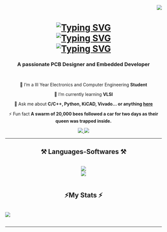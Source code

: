 <img align="right" src="https://visitor-badge.laobi.icu/badge?page_id=Prerak8880.Prerak8880" /><br/>

<h1 align="center">
   <a href="https://github.com/Prerak8880">
       <img src="https://readme-typing-svg.demolab.com?font=Georgia&size=36&duration=2000&pause=100&color=FF671F&random=false&width=500&height=50&lines=¡Hola!;" alt="Typing SVG" /><br/>
       <img src="https://readme-typing-svg.demolab.com?font=Georgia&size=36&duration=2000&pause=100&color=FFFFFF&random=false&width=500&height=52&lines=This+is+Prerak;" alt="Typing SVG" /><br/>
       <img src="https://readme-typing-svg.demolab.com?font=Georgia&size=36&duration=2000&pause=100&color=046A38&random=false&width=500&height=60&lines=Glad+to+see+you!😊" alt="Typing SVG" /><br/>
</a>
</h1>

<h3 align="center">A passionate PCB Designer and Embedded Developer</h3>

<br/>

<div align="center">
 
 🔭 I’m a III Year Electronics and Computer Engineering **Student**
 
 🌱 I’m currently learning **VLSI**

💬 Ask me about **C/C++, Python, KiCAD, Vivado... or anything [here](https://github.com/Prerak8880/Prerak8880/issues)**

⚡ Fun fact **A swarm of 20,000 bees followed a car for two days as their queen was trapped inside.**

 </div>
 
<div align="center"> 
  <a href="mailto:pkshakya8880@gmail.com">
    <img src="https://img.shields.io/badge/Gmail-333333?style=for-the-badge&logo=gmail&logoColor=red" />
  </a>
  <a href="https://www.linkedin.com/in/prerak-7aa8a0228" target="_blank">
    <img src="https://img.shields.io/badge/LinkedIn-0077B5?style=for-the-badge&logo=linkedin&logoColor=white" target="_blank" />
  </a>
  
</div>

 <hr/>
 
<h2 align="center">⚒️ Languages-Softwares ⚒️</h2>
<br/>
<div align="center">
     <img src="https://skillicons.dev/icons?i=python,c,cpp" /><br/>
     <img src="https://skillicons.dev/icons?i=vscode,github,arduino"/>
</div>

<br/>

<h2 align="center">⚡My Stats ⚡</h2>
<br>
<a href="https://github.com/Prerak8880">
    <img src="https://github-stats-alpha.vercel.app/api?username=Prerak8880&cc=22272e&tc=37BCF6&ic=fff&bc=0000">
</a>
<br/><br/>

<hr/>




  






